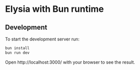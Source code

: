 # Elysia with Bun runtime

## Development
To start the development server run:
```bash
bun install
bun run dev
```

Open http://localhost:3000/ with your browser to see the result.